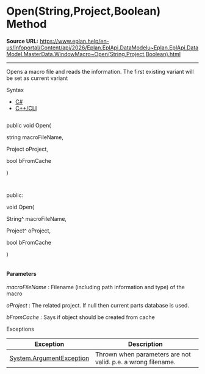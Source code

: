 # Open(String,Project,Boolean) Method

**Source URL:** https://www.eplan.help/en-us/Infoportal/Content/api/2026/Eplan.EplApi.DataModelu~Eplan.EplApi.DataModel.MasterData.WindowMacro~Open(String,Project,Boolean).html

---

Opens a macro file and reads the information. The first existing variant will be set as current variant

Syntax

- [C#](#i-syntax-CS)
- [C++/CLI](#i-syntax-CPP2005)

```
```
public void Open( 

   string macroFileName,

   Project oProject,

   bool bFromCache

)
```
```

```
```
public:

void Open( 

   String^ macroFileName,

   Project^ oProject,

   bool bFromCache

)
```
```

#### Parameters

*macroFileName*
:   Filename (including path information and type) of the macro

*oProject*
:   The related project. If null then current parts database is used.

*bFromCache*
:   Says if object should be created from cache

Exceptions

| Exception | Description |
| --- | --- |
| [System.ArgumentException](#) | Thrown when parameters are not valid. p.e. a wrong filename. |
